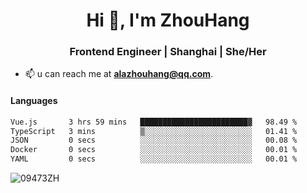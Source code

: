 <h1 align="center">Hi 👋, I'm ZhouHang</h1>

<h3 align="center">Frontend Engineer | Shanghai | She/Her</h3>

- 📫 u can reach me at **alazhouhang@qq.com**.

<h4 align="left">Languages</h4>
<!--START_SECTION:waka-->

```txt
Vue.js       3 hrs 59 mins   ████████████████████████▓   98.49 %
TypeScript   3 mins          ▒░░░░░░░░░░░░░░░░░░░░░░░░   01.41 %
JSON         0 secs          ░░░░░░░░░░░░░░░░░░░░░░░░░   00.08 %
Docker       0 secs          ░░░░░░░░░░░░░░░░░░░░░░░░░   00.01 %
YAML         0 secs          ░░░░░░░░░░░░░░░░░░░░░░░░░   00.01 %
```

<!--END_SECTION:waka-->

<p align="left"> <img src=https://github-readme-stats.vercel.app/api?username=09473ZH&show_icons=true alt=09473ZH /> </p>
